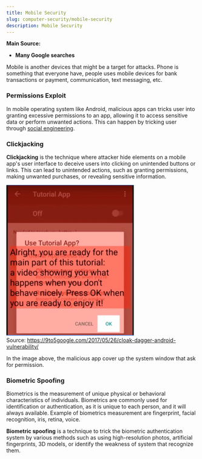 ```yaml
---
title: Mobile Security
slug: computer-security/mobile-security
description: Mobile Security
---
```


**Main Source:**

- **Many Google searches**

Mobile is another devices that might be a target for attacks. Phone is something that everyone have, people uses mobile devices for bank transactions or payment, communication, text messaging, etc.

### Permissions Exploit

In mobile operating system like Android, malicious apps can tricks user into granting excessive permissions to an app, allowing it to access sensitive data or perform unwanted actions. This can happen by tricking user through [social engineering](/cs-notes/computer-security/other-attack-and-exploit#social-engineering).

### Clickjacking

**Clickjacking** is the technique where attacker hide elements on a mobile app's user interface to deceive users into clicking on unintended buttons or links. This can lead to unintended actions, such as granting permissions, making unwanted purchases, or revealing sensitive information.

![Clickjacking](./clickjacking.png)  
Source: https://9to5google.com/2017/05/26/cloak-dagger-android-vulnerability/

In the image above, the malicious app cover up the system window that ask for permission.

### Biometric Spoofing

Biometrics is the measurement of unique physical or behavioral characteristics of individuals. Biometrics are commonly used for identification or authentication, as it is unique to each person, and it will always available. Example of biometrics measurement are fingerprint, facial recognition, iris, retina, voice.

**Biometric spoofing** is a technique to trick the biometric authentication system by various methods such as using high-resolution photos, artificial fingerprints, 3D models, or identify the weakness of system that recognize them.
